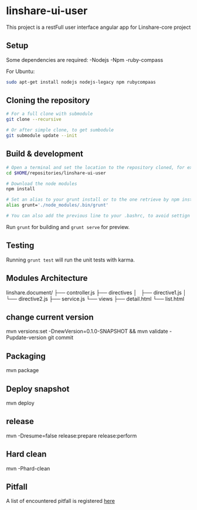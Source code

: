# linshare-ui-user

This project is a restFull user interface angular app for Linshare-core project

## Setup

Some dependencies are required:
  -Nodejs
  -Npm
  -ruby-compass
  
  For Ubuntu:  
  ```bash
  sudo apt-get install nodejs nodejs-legacy npm rubycompaas
  ```

## Cloning the repository

```bash
# For a full clone with submodule
git clone --recursive

# Or after simple clone, to get sumbodule
git submodule update --init
```

## Build & development

```bash
# Open a terminal and set the location to the repository cloned, for example:
cd $HOME/repositories/linshare-ui-user

# Download the node modules
npm install

# Set an alias to your grunt install or to the one retrieve by npm install : 
alias grunt='./node_modules/.bin/grunt'

# You can also add the previous line to your .bashrc, to avoid settign it everytime

```

Run `grunt` for building and `grunt serve` for preview.

## Testing

Running `grunt test` will run the unit tests with karma.

## Modules Architecture

linshare.document/
├── controller.js
├── directives
│   ├── directive1.js
│   └── directive2.js
├── service.js
└── views
    ├── detail.html
    └── list.html


## change current version
mvn versions:set -DnewVersion=0.1.0-SNAPSHOT && mvn validate -Pupdate-version
git commit

## Packaging
mvn package

## Deploy snapshot
mvn deploy

## release
mvn -Dresume=false release:prepare release:perform

## Hard clean
mvn -Phard-clean

## Pitfall
A list of encountered pitfall is registered [here](README.PITFALL.md)

